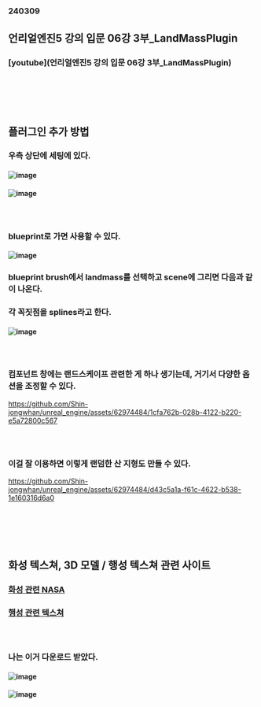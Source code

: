 ### 240309
## 언리얼엔진5 강의 입문 06강 3부_LandMassPlugin
### [youtube](언리얼엔진5 강의 입문 06강 3부_LandMassPlugin)
### <br/><br/><br/>

## 플러그인 추가 방법
### 우측 상단에 세팅에 있다.
#### ![image](https://github.com/Shin-jongwhan/unreal_engine/assets/62974484/d54df695-718a-4eaf-a36f-b8273675acf7)
#### ![image](https://github.com/Shin-jongwhan/unreal_engine/assets/62974484/1f07743e-e254-403f-8bd0-af287af3f117)
### <br/>

### blueprint로 가면 사용할 수 있다.
#### ![image](https://github.com/Shin-jongwhan/unreal_engine/assets/62974484/950b74d4-efbb-4616-a827-d43cb5d32866)
### blueprint brush에서 landmass를 선택하고 scene에 그리면 다음과 같이 나온다.
### 각 꼭짓점을 splines라고 한다.
#### ![image](https://github.com/Shin-jongwhan/unreal_engine/assets/62974484/b3146331-1540-4536-bda2-29fa39c8f911)
### <br/>

### 컴포넌트 창에는 랜드스케이프 관련한 게 하나 생기는데, 거기서 다양한 옵션을 조정할 수 있다.
https://github.com/Shin-jongwhan/unreal_engine/assets/62974484/1cfa762b-028b-4122-b220-e5a72800c567
### <br/>

### 이걸 잘 이용하면 이렇게 랜덤한 산 지형도 만들 수 있다.
https://github.com/Shin-jongwhan/unreal_engine/assets/62974484/d43c5a1a-f61c-4622-b538-1e160316d6a0
### <br/><br/><br/>

## 화성 텍스쳐, 3D 모델 / 행성 텍스쳐 관련 사이트
### [화성 관련 NASA](https://mars.nasa.gov/multimedia/more-resources/?page=0&per_page=50&order=pub_date+desc&search=&category=239%2C348%2C243%2C242%2C241%2C316%2C324)
### [행성 관련 텍스쳐](https://www.solarsystemscope.com/textures/)
### <br/>

### 나는 이거 다운로드 받았다.
#### ![image](https://github.com/Shin-jongwhan/unreal_engine/assets/62974484/0f7e4d50-9e95-4b0c-9dd2-b25e681966b0)
#### ![image](https://github.com/Shin-jongwhan/unreal_engine/assets/62974484/807d2ea7-1efa-4109-be64-970323b4967b)
### <br/>

